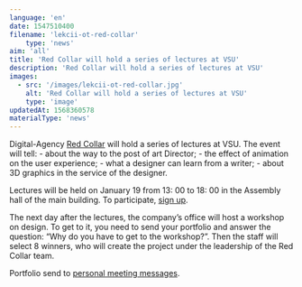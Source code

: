 ```yaml
---
language: 'en'
date: 1547510400
filename: 'lekcii-ot-red-collar'
    type: 'news'
aim: 'all'
title: 'Red Collar will hold a series of lectures at VSU'
description: 'Red Collar will hold a series of lectures at VSU'
images:
  - src: '/images/lekcii-ot-red-collar.jpg'
    alt: 'Red Collar will hold a series of lectures at VSU'
    type: 'image'
updatedAt: 1568360578
materialType: 'news'
---
```

Digital-Agency [Red Collar](https://vk.com/redcollar) will hold a series of lectures at VSU. The event will tell: - about the way to the post of art Director; - the effect of animation on the user experience; - what a designer can learn from a writer; - about 3D graphics in the service of the designer.

Lectures will be held on January 19 from 13: 00 to 18: 00 in the Assembly hall of the main building. To participate, [sign up](https://vk.cc/8V9LTg).

The next day after the lectures, the company’s office will host a workshop on design. To get to it, you need to send your portfolio and answer the question: “Why do you have to get to the workshop?”. Then the staff will select 8 winners, who will create the project under the leadership of the Red Collar team.

Portfolio send to [personal meeting messages](vk.me/rc_dgtl_tri).
